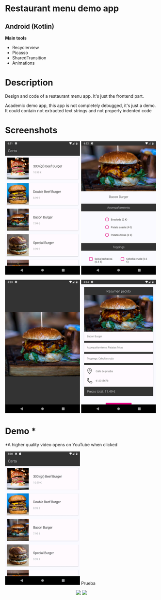 <h1>Restaurant menu demo app</h1>
<h2>Android (Kotlin)</h2>
<b>Main tools</b>
<ul>
<li>Recyclerview</li>
<li>Picasso</li>
<li>SharedTransition</li>
<li>Animations</li>
</ul>

<h1>Description</h1>
<p>Design and code of a restaurant menu app. It's just the frontend part.</p>
<p>Academic demo app, this app is not completely debugged, it's just a demo. It could contain not extracted text strings and not properly indented code</p>

<h1>Screenshots</h1>
<p>
  <a href='#img1'><img id='img1' width = '49%' src='device-2019-02-05-123200.png'/></a>
  <a href='#img2'><img id='img2' width = '49%' src='device-2019-02-05-123255.png'/></a>
</p>
<p>
  <a href='#img3'><img id='img3' width = '49%' src='device-2019-02-05-123346.png'/></a>
  <a href='#img4'><img id='img4' width = '49%' src='device-2019-02-05-123438.png'/></a>
</p>

<h1>Demo *</h1>
<p style>*A higher quality video opens on YouTube when clicked</p>

<p float="left">
  <a href='https://www.youtube.com/watch?v=-EaXq6ROKbI'><img width = '49%' src='AppPizzeria1_low.gif'/></a>
  Prueba
</p>
<p align="center">
  <a href='https://www.youtube.com/watch?v=pCmnH_UwlHw'><img width = '49%' src='AppPizzeria2_low.gif'/></a>
  <a href='https://www.youtube.com/watch?v=C5MCig31mpg'><img width = '49%' src='AppPizzeria3_low.gif'/></a>
</p>
